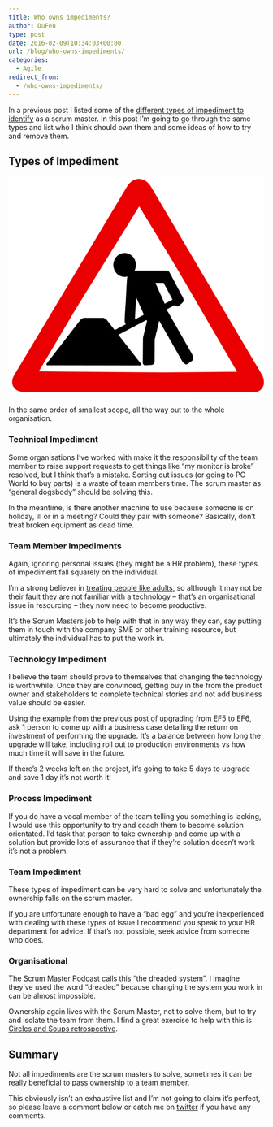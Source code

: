 ```yaml
---
title: Who owns impediments?
author: DuFeu
type: post
date: 2016-02-09T10:34:03+00:00
url: /blog/who-owns-impediments/
categories:
  - Agile
redirect_from:
  - /who-owns-impediments/
---
```


In a previous post I listed some of the [different types of impediment to identify][1] as a scrum master. In this post I&#8217;m going to go through the same types and list who I think should own them and some ideas of how to try and remove them.

## Types of Impediment

![Different Types of Impediment to Identify](../../../images/2016/01/RoadWorks.png "Different Types of Impediment to Identify")

In the same order of smallest scope, all the way out to the whole organisation.

### Technical Impediment

Some organisations I&#8217;ve worked with make it the responsibility of the team member to raise support requests to get things like &#8220;my monitor is broke&#8221; resolved, but I think that&#8217;s a mistake. Sorting out issues (or going to PC World to buy parts) is a waste of team members time. The scrum master as &#8220;general dogsbody&#8221; should be solving this.

In the meantime, is there another machine to use because someone is on holiday, ill or in a meeting? Could they pair with someone? Basically, don&#8217;t treat broken equipment as dead time.

### Team Member Impediments

Again, ignoring personal issues (they might be a HR problem), these types of impediment fall squarely on the individual.

I&#8217;m a strong believer in [treating people like adults][2], so although it may not be their fault they are not familiar with a technology &#8211; that&#8217;s an organisational issue in resourcing &#8211; they now need to become productive.

It&#8217;s the Scrum Masters job to help with that in any way they can, say putting them in touch with the company SME or other training resource, but ultimately the individual has to put the work in.

### Technology Impediment

I believe the team should prove to themselves that changing the technology is worthwhile. Once they are convinced, getting buy in the from the product owner and stakeholders to complete technical stories and not add business value should be easier.

Using the example from the previous post of upgrading from EF5 to EF6, ask 1 person to come up with a business case detailing the return on investment of performing the upgrade. It&#8217;s a balance between how long the upgrade will take, including roll out to production environments vs how much time it will save in the future.

If there&#8217;s 2 weeks left on the project, it&#8217;s going to take 5 days to upgrade and save 1 day it&#8217;s not worth it!

### Process Impediment

If you do have a vocal member of the team telling you something is lacking, I would use this opportunity to try and coach them to become solution orientated. I&#8217;d task that person to take ownership and come up with a solution but provide lots of assurance that if they&#8217;re solution doesn’t work it&#8217;s not a problem.

### Team Impediment

These types of impediment can be very hard to solve and unfortunately the ownership falls on the scrum master.

If you are unfortunate enough to have a &#8220;bad egg&#8221; and you&#8217;re inexperienced with dealing with these types of issue I recommend you speak to your HR department for advice. If that&#8217;s not possible, seek advice from someone who does.

### Organisational

The [Scrum Master Podcast][3] calls this &#8220;the dreaded system&#8221;. I imagine they&#8217;ve used the word &#8220;dreaded&#8221; because changing the system you work in can be almost impossible.

Ownership again lives with the Scrum Master, not to solve them, but to try and isolate the team from them. I find a great exercise to help with this is [Circles and Soups retrospective][4].

## Summary

Not all impediments are the scrum masters to solve, sometimes it can be really beneficial to pass ownership to a team member.

This obviously isn&#8217;t an exhaustive list and I&#8217;m not going to claim it&#8217;s perfect, so please leave a comment below or catch me on [twitter][5] if you have any comments.

[1]: http://localhost:8000/empty/different-types-of-impediment-to-identify/
[2]: https://hbr.org/2013/03/treat-employees-with-trust
[3]: http://www.scrum-master-toolbox.com/
[4]: http://localhost:8000/empty/retrospective-experience-self-assessment-plus-circles-and-soup/
[5]: https://twitter.com/mattdufeu
